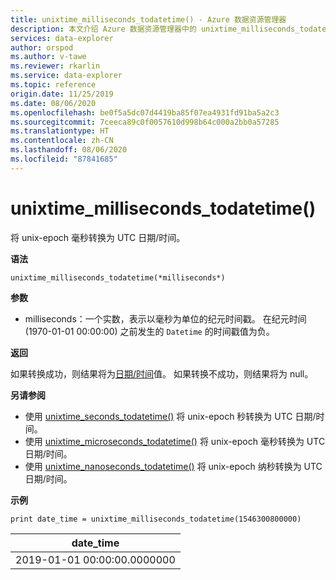 ```yaml
---
title: unixtime_milliseconds_todatetime() - Azure 数据资源管理器
description: 本文介绍 Azure 数据资源管理器中的 unixtime_milliseconds_todatetime()。
services: data-explorer
author: orspod
ms.author: v-tawe
ms.reviewer: rkarlin
ms.service: data-explorer
ms.topic: reference
origin.date: 11/25/2019
ms.date: 08/06/2020
ms.openlocfilehash: be0f5a5dc07d4419ba85f07ea4931fd91ba5a2c3
ms.sourcegitcommit: 7ceeca89c0f0057610d998b64c000a2bb0a57285
ms.translationtype: HT
ms.contentlocale: zh-CN
ms.lasthandoff: 08/06/2020
ms.locfileid: "87841685"
---
```

# <a name="unixtime_milliseconds_todatetime"></a>unixtime_milliseconds_todatetime()

将 unix-epoch 毫秒转换为 UTC 日期/时间。

**语法**

`unixtime_milliseconds_todatetime(*milliseconds*)`

**参数**

* milliseconds：一个实数，表示以毫秒为单位的纪元时间戳。 在纪元时间 (1970-01-01 00:00:00) 之前发生的 `Datetime` 的时间戳值为负。

**返回**

如果转换成功，则结果将为[日期/时间](./scalar-data-types/datetime.md)值。 如果转换不成功，则结果将为 null。

**另请参阅**

* 使用 [unixtime_seconds_todatetime()](unixtime-seconds-todatetimefunction.md) 将 unix-epoch 秒转换为 UTC 日期/时间。
* 使用 [unixtime_microseconds_todatetime()](unixtime-microseconds-todatetimefunction.md) 将 unix-epoch 毫秒转换为 UTC 日期/时间。
* 使用 [unixtime_nanoseconds_todatetime()](unixtime-nanoseconds-todatetimefunction.md) 将 unix-epoch 纳秒转换为 UTC 日期/时间。

**示例**

<!-- csl: https://help.kusto.chinacloudapi.cn/Samples  -->
```kusto
print date_time = unixtime_milliseconds_todatetime(1546300800000)
```

|date_time|
|---|
|2019-01-01 00:00:00.0000000|
